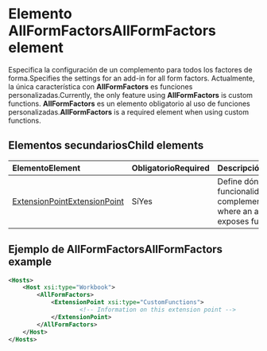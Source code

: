 # <a name="allformfactors-element"></a><span data-ttu-id="6cb08-101">Elemento AllFormFactors</span><span class="sxs-lookup"><span data-stu-id="6cb08-101">AllFormFactors element</span></span>

<span data-ttu-id="6cb08-102">Especifica la configuración de un complemento para todos los factores de forma.</span><span class="sxs-lookup"><span data-stu-id="6cb08-102">Specifies the settings for an add-in for all form factors.</span></span> <span data-ttu-id="6cb08-103">Actualmente, la única característica con **AllFormFactors** es funciones personalizadas.</span><span class="sxs-lookup"><span data-stu-id="6cb08-103">Currently, the only feature using **AllFormFactors** is custom functions.</span></span> <span data-ttu-id="6cb08-104">**AllFormFactors** es un elemento obligatorio al uso de funciones personalizadas.</span><span class="sxs-lookup"><span data-stu-id="6cb08-104">**AllFormFactors** is a required element when using custom functions.</span></span>

## <a name="child-elements"></a><span data-ttu-id="6cb08-105">Elementos secundarios</span><span class="sxs-lookup"><span data-stu-id="6cb08-105">Child elements</span></span>

|  <span data-ttu-id="6cb08-106">Elemento</span><span class="sxs-lookup"><span data-stu-id="6cb08-106">Element</span></span> |  <span data-ttu-id="6cb08-107">Obligatorio</span><span class="sxs-lookup"><span data-stu-id="6cb08-107">Required</span></span>  |  <span data-ttu-id="6cb08-108">Descripción</span><span class="sxs-lookup"><span data-stu-id="6cb08-108">Description</span></span>  |
|:-----|:-----|:-----|
|  [<span data-ttu-id="6cb08-109">ExtensionPoint</span><span class="sxs-lookup"><span data-stu-id="6cb08-109">ExtensionPoint</span></span>](extensionpoint.md) |  <span data-ttu-id="6cb08-110">Sí</span><span class="sxs-lookup"><span data-stu-id="6cb08-110">Yes</span></span> |  <span data-ttu-id="6cb08-111">Define dónde expone su funcionalidad un complemento.</span><span class="sxs-lookup"><span data-stu-id="6cb08-111">Defines where an add-in exposes functionality.</span></span> |

## <a name="allformfactors-example"></a><span data-ttu-id="6cb08-112">Ejemplo de AllFormFactors</span><span class="sxs-lookup"><span data-stu-id="6cb08-112">AllFormFactors example</span></span>

```xml
<Hosts>
    <Host xsi:type="Workbook">
        <AllFormFactors>
            <ExtensionPoint xsi:type="CustomFunctions">
                    <!-- Information on this extension point -->
            </ExtensionPoint>
        </AllFormFactors>
    </Host>
</Hosts>
```
